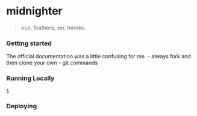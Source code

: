 # midnighter

> vue, feathers, ssr, heroku.

### Getting started
	
The official documentation was a little confusing for me.
	- always fork and then clone your own
	- git commands

### Running Locally
```sh
$ 
```

### Deploying

